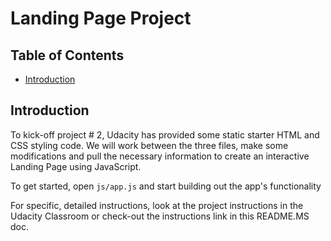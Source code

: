 # Landing Page Project

## Table of Contents

* [Introduction](#introduction)

## Introduction

To kick-off project # 2, Udacity has provided some static starter HTML and CSS styling code. We will work between the three files, make some modifications and pull the necessary information to create an interactive Landing Page using JavaScript. 

To get started, open `js/app.js` and start building out the app's functionality

For specific, detailed instructions, look at the project instructions in the Udacity Classroom or check-out the instructions link in this README.MS doc.

